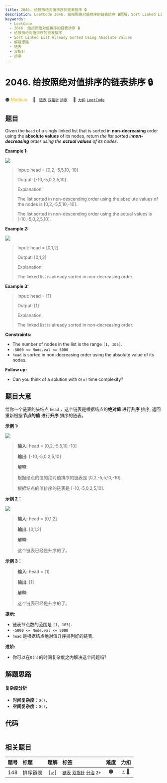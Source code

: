 ```yaml
---
title: 2046. 给按照绝对值排序的链表排序 🔒
description: LeetCode 2046. 给按照绝对值排序的链表排序 🔒题解，Sort Linked List Already Sorted Using Absolute Values，包含解题思路、复杂度分析以及完整的 JavaScript 代码实现。
keywords:
  - LeetCode
  - 2046. 给按照绝对值排序的链表排序 🔒
  - 给按照绝对值排序的链表排序
  - Sort Linked List Already Sorted Using Absolute Values
  - 解题思路
  - 链表
  - 双指针
  - 排序
---
```


# 2046. 给按照绝对值排序的链表排序 🔒

🟠 <font color=#ffb800>Medium</font>&emsp; 🔖&ensp; [`链表`](/tag/linked-list.md) [`双指针`](/tag/two-pointers.md) [`排序`](/tag/sorting.md)&emsp; 🔗&ensp;[`力扣`](https://leetcode.cn/problems/sort-linked-list-already-sorted-using-absolute-values) [`LeetCode`](https://leetcode.com/problems/sort-linked-list-already-sorted-using-absolute-values)

## 题目

Given the `head` of a singly linked list that is sorted in **non-decreasing**
order using the **absolute values** of its nodes, return _the list sorted
in**non-decreasing** order using the **actual values** of its nodes_.



**Example 1:**

![](https://fastly.jsdelivr.net/gh/doocs/leetcode@main/solution/2000-2099/2046.Sort%20Linked%20List%20Already%20Sorted%20Using%20Absolute%20Values/images/image-20211017201240-3.png)

> Input: head = [0,2,-5,5,10,-10]
> 
> Output: [-10,-5,0,2,5,10]
> 
> Explanation:
> 
> The list sorted in non-descending order using the absolute values of the nodes is [0,2,-5,5,10,-10].
> 
> The list sorted in non-descending order using the actual values is [-10,-5,0,2,5,10].

**Example 2:**

![](https://fastly.jsdelivr.net/gh/doocs/leetcode@main/solution/2000-2099/2046.Sort%20Linked%20List%20Already%20Sorted%20Using%20Absolute%20Values/images/image-20211017201318-4.png)

> Input: head = [0,1,2]
> 
> Output: [0,1,2]
> 
> Explanation:
> 
> The linked list is already sorted in non-decreasing order.

**Example 3:**

> Input: head = [1]
> 
> Output: [1]
> 
> Explanation:
> 
> The linked list is already sorted in non-decreasing order.

**Constraints:**

  * The number of nodes in the list is the range `[1, 105]`.
  * `-5000 <= Node.val <= 5000`
  * `head` is sorted in non-decreasing order using the absolute value of its nodes.



**Follow up:**

  * Can you think of a solution with `O(n)` time complexity?


## 题目大意

给你一个链表的头结点 `head` ，这个链表是根据结点的**绝对值** 进行**升序** 排序, 返回重新根据**节点的值** 进行**升序**
排序的链表。



**示例 1:**

![](https://fastly.jsdelivr.net/gh/doocs/leetcode@main/solution/2000-2099/2046.Sort%20Linked%20List%20Already%20Sorted%20Using%20Absolute%20Values/images/image-20211017201240-3.png)

> 
> 
> 
> 
> 
> **输入:** head = [0,2,-5,5,10,-10]
> 
> **输出:** [-10,-5,0,2,5,10]
> 
> **解释:**
> 
> 根据结点的值的绝对值排序的链表是 [0,2,-5,5,10,-10].
> 
> 根据结点的值排序的链表是 [-10,-5,0,2,5,10].
> 
> 

**示例 2：**

![](https://fastly.jsdelivr.net/gh/doocs/leetcode@main/solution/2000-2099/2046.Sort%20Linked%20List%20Already%20Sorted%20Using%20Absolute%20Values/images/image-20211017201318-4.png)

> 
> 
> 
> 
> 
> **输入:** head = [0,1,2]
> 
> **输出:** [0,1,2]
> 
> **解释:**
> 
> 这个链表已经是升序的了。

**示例 3：**

> 
> 
> 
> 
> 
> **输入:** head = [1]
> 
> **输出:** [1]
> 
> **解释:**
> 
> 这个链表已经是升序的了。



**提示:**

  * 链表节点数的范围是 `[1, 105]`.
  * `-5000 <= Node.val <= 5000`
  * `head` 是根据结点绝对值升序排列好的链表.



**进阶:**

  * 你可以在`O(n)`的时间复杂度之内解决这个问题吗?


## 解题思路

#### 复杂度分析

- **时间复杂度**：`O()`，
- **空间复杂度**：`O()`，

## 代码

```javascript

```

## 相关题目

<!-- prettier-ignore -->
| 题号 | 标题 | 题解 | 标签 | 难度 | 力扣 |
| :------: | :------ | :------: | :------ | :------: | :------: |
| 148 | 排序链表 | [[✓]](/problem/0148.md) |  [`链表`](/tag/linked-list.md) [`双指针`](/tag/two-pointers.md) [`分治`](/tag/divide-and-conquer.md) `2+` | 🟠 | [🀄️](https://leetcode.cn/problems/sort-list) [🔗](https://leetcode.com/problems/sort-list) |